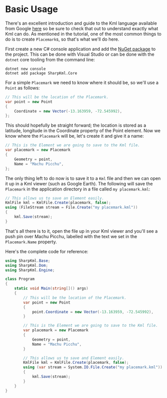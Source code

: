 # Basic Usage

There's an excellent introduction and guide to the Kml language available from
Google [here](http://code.google.com/apis/kml/documentation/kml_tut.html) so be
sure to check that out to understand exactly what Kml can do. As mentioned in
the tutorial, one of the most common things to do is to create `Placemark`s, so
that's what we'll do here.

First create a new C# console application and add the
[NuGet package](https://www.nuget.org/packages/SharpKml.Core/) to the project.
This can be done with Visual Studio or can be done with the `dotnet` core
tooling from the command line:

```text
dotnet new console
dotnet add package SharpKml.Core
```

For a simple `Placemark` we need to know where it should be, so we'll use a
`Point` as follows:

```csharp
// This will be the location of the Placemark.
var point = new Point
{
    Coordinate = new Vector(-13.163959, -72.545992),
};
```

This should hopefully be straight forward; the location is stored as a latitude,
longitude in the Coordinate property of the Point element. Now we know where the
`Placemark` will be, let's create it and give it a name:

```csharp
// This is the Element we are going to save to the Kml file.
var placemark = new Placemark
{
    Geometry = point,
    Name = "Machu Picchu",
};
```

The only thing left to do now is to save it to a `Kml` file and then we can open
it up in a Kml viewer (such as Google Earth). The following will save the
`Placemark` in the application directory in a file called `my placemark.kml`:

```csharp
// This allows us to save an Element easily.
KmlFile kml = KmlFile.Create(placemark, false);
using (FileStream stream = File.Create("my placemark.kml"))
{
    kml.Save(stream);
}
```

That's all there is to it, open the file up in your Kml viewer and you'll see a
push pin over Machu Picchu, labelled with the text we set in the `Placemark.Name`
property.

Here's the complete code for reference:

```csharp
using SharpKml.Base;
using SharpKml.Dom;
using SharpKml.Engine;

class Program
{
    static void Main(string[]() args)
    {
        // This will be the location of the Placemark.
        var point = new Point
        {
            point.Coordinate = new Vector(-13.163959, -72.545992),
        }

        // This is the Element we are going to save to the Kml file.
        var placemark = new Placemark
        {
            Geometry = point,
            Name = "Machu Picchu",
        }

        // This allows us to save and Element easily.
        KmlFile kml = KmlFile.Create(placemark, false);
        using (var stream = System.IO.File.Create("my placemark.kml"))
        {
            kml.Save(stream);
        }
    }
}
```
